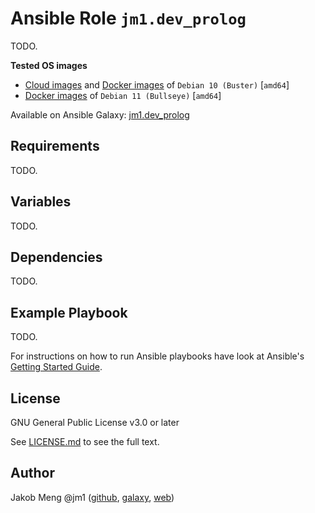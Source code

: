 # Ansible Role `jm1.dev_prolog`

TODO.

**Tested OS images**
- [Cloud images](https://cdimage.debian.org/cdimage/openstack/current/) and
  [Docker images](https://hub.docker.com/_/debian) of `Debian 10 (Buster)` \[`amd64`\]
- [Docker images](https://hub.docker.com/_/debian) of `Debian 11 (Bullseye)` \[`amd64`\]

Available on Ansible Galaxy: [jm1.dev_prolog](https://galaxy.ansible.com/jm1/dev_prolog)

## Requirements

TODO.

## Variables

TODO.

## Dependencies

TODO.

## Example Playbook

TODO.

For instructions on how to run Ansible playbooks have look at Ansible's
[Getting Started Guide](https://docs.ansible.com/ansible/latest/network/getting_started/first_playbook.html).

## License

GNU General Public License v3.0 or later

See [LICENSE.md](LICENSE.md) to see the full text.

## Author

Jakob Meng
@jm1 ([github](https://github.com/jm1), [galaxy](https://galaxy.ansible.com/jm1), [web](http://www.jakobmeng.de))
